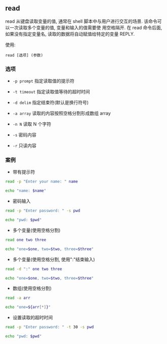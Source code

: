 ## read

read 从键盘读取变量的值, 通常在 shell 脚本中与用户进行交互的场景. 该命令可以一次读取多个变量的值, 变量和输入的值需要使
用空格隔开. 在 read 命令后面, 如果没有指定变量名, 读取的数据将自动赋值给特定的变量 REPLY.

使用:

```
read [选项] (参数) 
```

### 选项

- `-p prompt` 指定读取值的提示符

- `-t timeout` 指定读取值等待的超时时间

- `-d delim` 指定结束符(默认是换行符号)

- `-a array` 读取的内容按照空格分割形成数组 array 

- `-n N` 读取 N 个字符

- `-s` 密码内容

- `-r` 只读内容


### 案例

- 带有提示符

```bash
read -p "Enter your name: " name

echo "name: $name"
```

- 密码输入

```bash
read -p "Enter password: " -s pwd

echo "pwd: $pwd"
```

- 多个变量(使用空格分割)

```bash
read one two three

echo "one=$one, two=$two, three=$three"
```

- 多个变量(使用空格分割, 使用":"结束输入)

```bash
read -d ":" one two three 

echo "one=$one, two=$two, three=$three"
```

- 数组(使用空格分割)

```bash
read -a arr 

echo "one=${arr[*]}"
```

- 设置读取的超时时间

```bash
read -p "Enter password: " -t 30 -s pwd

echo "pwd: $pwd"
```

